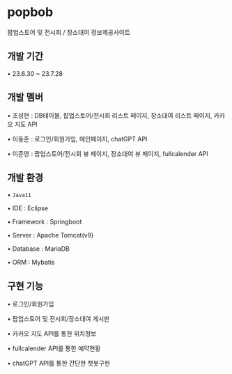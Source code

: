 # popbob
팝업스토어 및 전시회 / 장소대여 정보제공사이트

## 개발 기간
• 23.6.30 ~ 23.7.28 

## 개발 멤버
• 조성현 : DB테이블, 팝업스토어/전시회 리스트 페이지, 장소대여 리스트 페이지, 카카오 지도 API

• 이동준 : 로그인/회원가입, 메인페이지, chatGPT API

• 이준영 : 팝업스토어/전시회 뷰 페이지, 장소대여 뷰 페이지, fullcalender API

## 개발 환경
• `Java11`

• IDE : Eclipse

• Framework : Springboot

• Server : Apache Tomcat(v9)

• Database : MariaDB

• ORM : Mybatis

## 구현 기능
• 로그인/회원가입

• 팝업스토어 및 전시회/장소대여 게시판

• 카카오 지도 API를 통한 위치정보

• fullcalender API를 통한 예약현황

• chatGPT API를 통한 간단한 챗봇구현
